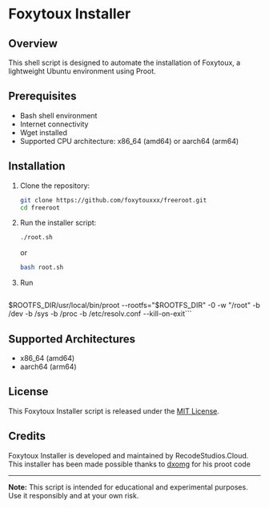 # Foxytoux Installer

## Overview

This shell script is designed to automate the installation of Foxytoux, a lightweight Ubuntu environment using Proot.

## Prerequisites

- Bash shell environment
- Internet connectivity
- Wget installed
- Supported CPU architecture: x86_64 (amd64) or aarch64 (arm64)

## Installation

1. Clone the repository:

    ```sh
    git clone https://github.com/foxytouxxx/freeroot.git
    cd freeroot
    ```

2. Run the installer script:

    ```sh
    ./root.sh
    ```
    or
    ```sh
    bash root.sh
    ```
3. Run
    ```cd freeroot && ROOTFS_DIR=$(pwd)
$ROOTFS_DIR/usr/local/bin/proot --rootfs="$ROOTFS_DIR" -0 -w "/root" -b /dev -b /sys -b /proc -b /etc/resolv.conf --kill-on-exit```
## Supported Architectures

- x86_64 (amd64)
- aarch64 (arm64)

## License

This Foxytoux Installer script is released under the [MIT License](LICENSE).

## Credits

Foxytoux Installer is developed and maintained by RecodeStudios.Cloud.
This installer has been made possible thanks to [dxomg](https://github.com/dxomg) for his proot code

---

**Note:** This script is intended for educational and experimental purposes. Use it responsibly and at your own risk.

